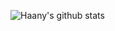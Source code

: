 ![Haany's github stats](https://github-readme-stats.vercel.app/api?username=imaNNeoFighT&show_icons=true&hide=[%22issues%22])
